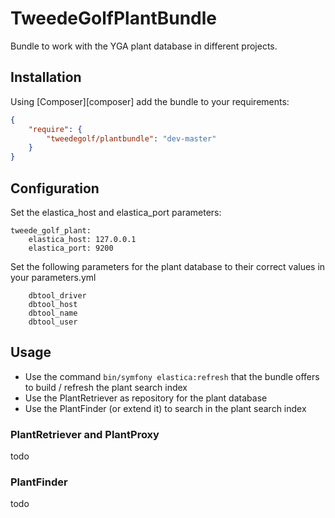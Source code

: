# TweedeGolfPlantBundle
Bundle to work with the YGA plant database in different projects.

## Installation
Using [Composer][composer] add the bundle to your requirements:

 ```json
 {
     "require": {
         "tweedegolf/plantbundle": "dev-master"
     }
 }
 ```
## Configuration
Set the elastica_host and elastica_port parameters:

```
tweede_golf_plant:
    elastica_host: 127.0.0.1
    elastica_port: 9200
```

Set the following parameters for the plant database to their correct values in your parameters.yml

```
    dbtool_driver
    dbtool_host
    dbtool_name
    dbtool_user
```

## Usage

* Use the command `bin/symfony elastica:refresh` that the bundle offers to build / refresh the plant search index
* Use the PlantRetriever as repository for the plant database
* Use the PlantFinder (or extend it) to search in the plant search index

### PlantRetriever and PlantProxy
todo

### PlantFinder
todo

